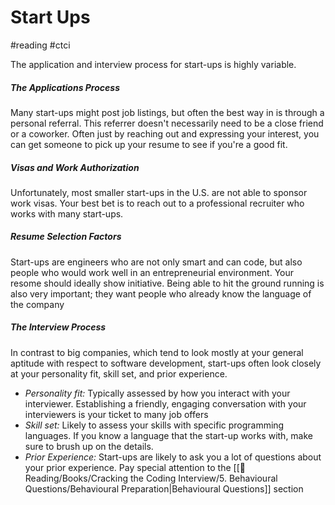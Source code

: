# Start Ups
#reading #ctci

The application and interview process for start-ups is highly variable.

##### The Applications Process
Many start-ups might post job listings, but often the best way in is through a personal referral. This referrer doesn't necessarily need to be a close friend or a coworker. Often just by reaching out and expressing your interest, you can get someone to pick up your resume to see if you're a good fit.

##### Visas and Work Authorization
Unfortunately, most smaller start-ups in the U.S. are not able to sponsor work visas. Your best bet is to reach out to a professional recruiter who works with many start-ups.

##### Resume Selection Factors
Start-ups are engineers who are not only smart and can code, but also people who would work well in an entrepreneurial environment. Your resome should ideally show initiative. Being able to hit the ground running is also very important; they want people who already know the language of the company

##### The Interview Process
In contrast to big companies, which tend to look mostly at your general aptitude with respect to software development, start-ups often look closely at your personality fit, skill set, and prior experience.

- *Personality fit:* Typically assessed by how you interact with your interviewer. Establishing a friendly, engaging conversation with your interviewers is your ticket to many job offers
- *Skill set:* Likely to assess your skills with specific programming languages. If you know a language that the start-up works with, make sure to brush up on the details.
- *Prior Experience:* Start-ups are likely to ask you a lot of questions about your prior experience. Pay special attention to the [[📕 Reading/Books/Cracking the Coding Interview/5. Behavioural Questions/Behavioural Preparation|Behavioural Questions]] section